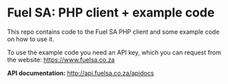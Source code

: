 # Fuel SA: PHP client + example code

This repo contains code to the Fuel SA PHP client and some example code on how to use it.

To use the example code you need an API key, which you can request from the website: https://www.fuelsa.co.za

**API documentation:** http://api.fuelsa.co.za/apidocs
